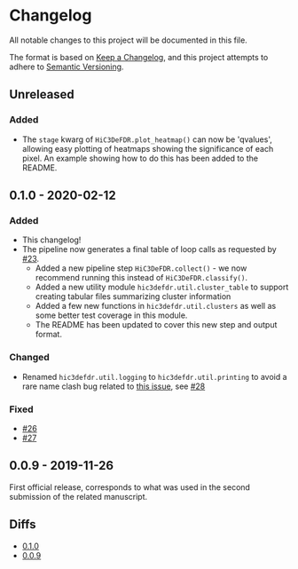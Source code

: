 # Changelog
All notable changes to this project will be documented in this file.

The format is based on [Keep a Changelog](https://keepachangelog.com/en/1.0.0/),
and this project attempts to adhere to [Semantic Versioning](https://semver.org/spec/v2.0.0.html).

## Unreleased

### Added
 - The `stage` kwarg of `HiC3DeFDR.plot_heatmap()` can now be 'qvalues',
   allowing easy plotting of heatmaps showing the significance of each pixel. An
   example showing how to do this has been added to the README.

## 0.1.0 - 2020-02-12

### Added
 - This changelog!
 - The pipeline now generates a final table of loop calls as requested by [#23](https://bitbucket.org/creminslab/hic3defdr/issues/23/pipeline-should-write-a-table-of-final).
    - Added a new pipeline step `HiC3DeFDR.collect()` - we now recommend running
      this instead of `HiC3DeFDR.classify()`.
    - Added a new utility module `hic3defdr.util.cluster_table` to support
      creating tabular files summarizing cluster information
    - Added a few new functions in `hic3defdr.util.clusters` as well as some
      better test coverage in this module.
    - The README has been updated to cover this new step and output format.

### Changed
 - Renamed `hic3defdr.util.logging` to `hic3defdr.util.printing` to avoid a rare
   name clash bug related to [this issue](https://github.com/pandas-dev/pandas/issues/10167),
   see [#28](https://bitbucket.org/creminslab/hic3defdr/issues/28/attributeerror-module-object-has-no)

### Fixed
 - [#26](https://bitbucket.org/creminslab/hic3defdr/issues/26/hic3defdr-util-lowesspy-179-runtimewarning)
 - [#27](https://bitbucket.org/creminslab/hic3defdr/issues/27/valueerror-could-not-convert-string-to)

## 0.0.9 - 2019-11-26

First official release, corresponds to what was used in the second submission of
the related manuscript.

## Diffs
- [0.1.0](https://bitbucket.org/creminslab/hic3defdr/branches/compare/0.1.0..0.0.9#diff)
- [0.0.9](https://bitbucket.org/creminslab/hic3defdr/src/0.0.9)
